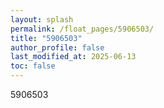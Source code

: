 ```yaml
---
layout: splash
permalink: /float_pages/5906503/
title: "5906503"
author_profile: false
last_modified_at: 2025-06-13
toc: false
---
```

 
5906503
